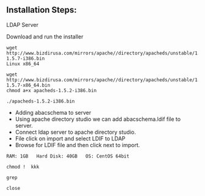 ## Installation Steps:LDAP ServerDownload and run the installer    wget http://www.bizdirusa.com/mirrors/apache//directory/apacheds/unstable/1.5/1.5.7/apacheds-1.5.7-i386.bin    Linux x86_64        wget  http://www.bizdirusa.com/mirrors/apache//directory/apacheds/unstable/1.5/1.5.7/apacheds-1.5.7-x86_64.bin    chmod a+x apacheds-1.5.2-i386.bin        ./apacheds-1.5.2-i386.bin* Adding abacschema to server* Using apache directory studio we can add abacschema.ldif file to server.* Connect ldap server to apache directory studio.* File click on import and select LDIF to LDAP* Browse for LDIF file and then click next to import.`RAM: 1GB  Hard Disk: 40GB  OS: CentOS 64bit`    chmod !  kkk        grep        close    